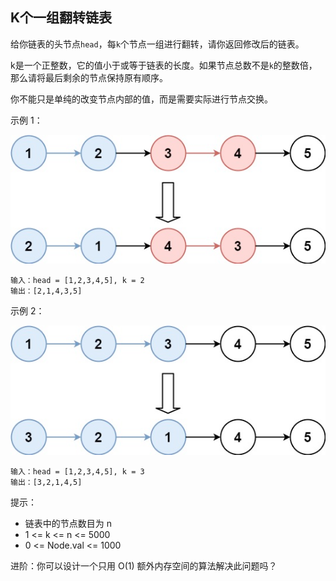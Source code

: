 ## K个一组翻转链表

给你链表的头节点`head`，每`k`个节点一组进行翻转，请你返回修改后的链表。

k是一个正整数，它的值小于或等于链表的长度。如果节点总数不是`k`的整数倍，那么请将最后剩余的节点保持原有顺序。

你不能只是单纯的改变节点内部的值，而是需要实际进行节点交换。


示例 1：

![](../images/25.reverse-nodes-in-k-group.png)
```
输入：head = [1,2,3,4,5], k = 2
输出：[2,1,4,3,5]
```
示例 2：

![](../images/25.reverse-nodes-in-k-group_1.png)

```
输入：head = [1,2,3,4,5], k = 3
输出：[3,2,1,4,5]
```

提示：

* 链表中的节点数目为 n
* 1 <= k <= n <= 5000
* 0 <= Node.val <= 1000


进阶：你可以设计一个只用 O(1) 额外内存空间的算法解决此问题吗？